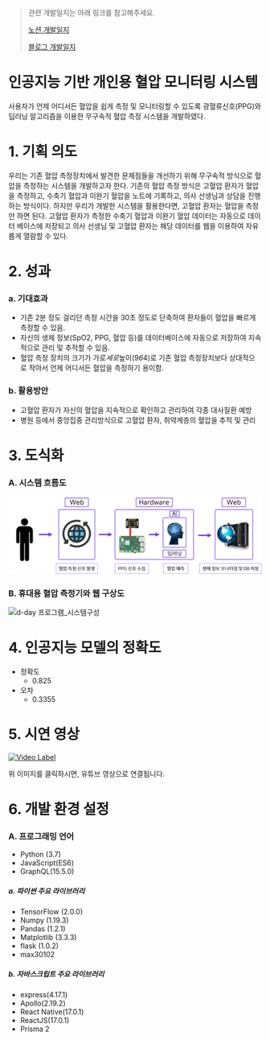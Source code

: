 > 관련 개발일지는 아래 링크를 참고해주세요.
> 
> [노션 개발일지](https://mildsalmon.notion.site/AI-based-blood-pressure-monitoring-system-56a07290a6994a19961494bcaecf1387)
> 
> [블로그 개발일지](https://blex.me/@mildsalmon/%EC%A1%B8%EC%97%85%EC%9E%91%ED%92%88-%EC%9D%B8%EA%B3%B5%EC%A7%80%EB%8A%A5-%EA%B8%B0%EB%B0%98-%EA%B0%9C%EC%9D%B8%EC%9A%A9-%ED%98%88%EC%95%95-%EB%AA%A8%EB%8B%88%ED%84%B0%EB%A7%81-%EC%8B%9C%EC%8A%A4%ED%85%9C)

# 인공지능 기반 개인용 혈압 모니터링 시스템

사용자가 언제 어디서든 혈압을 쉽게 측정 및 모니터링할 수 있도록 광혈류신호(PPG)와 딥러닝 알고리즘을 이용한 무구속적 혈압 측정 시스템을 개발하였다.

# 1. 기획 의도

우리는 기존 혈압 측정장치에서 발견한 문제점들을 개선하기 위해 무구속적 방식으로 혈압을 측정하는 시스템을 개발하고자 한다. 기존의 혈압 측정 방식은 고혈압 환자가 혈압을 측정하고, 수축기 혈압과 이완기 혈압을 노트에 기록하고, 의사 선생님과 상담을 진행하는 방식이다. 하지만 우리가 개발한 시스템을 활용한다면, 고혈압 환자는 혈압을 측정만 하면 된다. 고혈압 환자가 측정한 수축기 혈압과 이완기 혈압 데이터는 자동으로 데이터 베이스에 저장되고 의사 선생님 및 고혈압 환자는 해당 데이터를 웹을 이용하여 자유롭게 열람할 수 있다.

# 2. 성과

### a. 기대효과

- 기존 2분 정도 걸리던 측정 시간을 30초 정도로 단축하여 환자들이 혈압을 빠르게 측정할 수 있음.
- 자신의 생체 정보(SpO2, PPG, 혈압 등)를 데이터베이스에 자동으로 저장하여 지속적으로 관리 및 추적할 수 있음.
- 혈압 측정 장치의 크기가 가로*세로*높이(9*6*4)로 기존 혈압 측정장치보다 상대적으로 작아서 언제 어디서든 혈압을 측정하기 용이함.

### b. 활용방안

- 고혈압 환자가 자신의 혈압을 지속적으로 확인하고 관리하여 각종 대사질환 예방
- 병원 등에서 중앙집중 관리방식으로 고혈압 환자, 취약계층의 혈압을 추적 및 관리

# 3. 도식화

### A. 시스템 흐름도

![d-day 프로그램_시스템구성](/image/readme/system_flow.png)

### B. 휴대용 혈압 측정기와 웹 구상도

![d-day 프로그램_시스템구성](/image/readme/pic.png)

# 4. 인공지능 모델의 정확도

- 정확도
  - 0.825
- 오차
  - 0.3355

# 5. 시연 영상

[![Video Label](http://img.youtube.com/vi/XBB2TYRd4N4/0.jpg)](https://youtu.be/XBB2TYRd4N4)

위 이미지를 클릭하시면, 유튜브 영상으로 연결됩니다.

# 6. 개발 환경 설정

### A. 프로그래밍 언어
- Python (3.7)
- JavaScript(ES6)
- GraphQL(15.5.0)
    
##### a. 파이썬 주요 라이브러리
- TensorFlow (2.0.0)
- Numpy (1.19.3)
- Pandas (1.2.1)
- Matplotlib (3.3.3)
- flask (1.0.2)
- max30102

##### b. 자바스크립트 주요 라이브러리
- express(4.17.1)
- Apollo(2.19.2)
- React Native(17.0.1)
- ReactJS(17.0.1)
- Prisma 2
